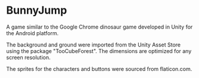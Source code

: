 # BunnyJump
A game similar to the Google Chrome dinosaur game developed in Unity for the Android platform.

The background and ground were imported from the Unity Asset Store using the package "TooCubeForest". The dimensions are optimized for any screen resolution.

The sprites for the characters and buttons were sourced from flaticon.com.
